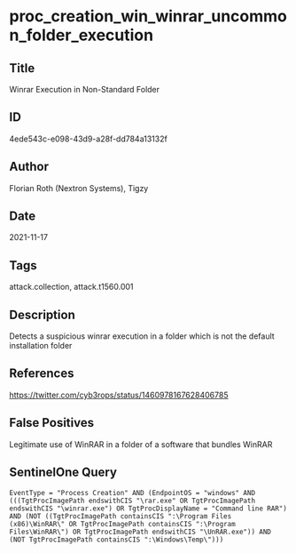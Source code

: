 # proc_creation_win_winrar_uncommon_folder_execution

## Title
Winrar Execution in Non-Standard Folder

## ID
4ede543c-e098-43d9-a28f-dd784a13132f

## Author
Florian Roth (Nextron Systems), Tigzy

## Date
2021-11-17

## Tags
attack.collection, attack.t1560.001

## Description
Detects a suspicious winrar execution in a folder which is not the default installation folder

## References
https://twitter.com/cyb3rops/status/1460978167628406785

## False Positives
Legitimate use of WinRAR in a folder of a software that bundles WinRAR

## SentinelOne Query
```
EventType = "Process Creation" AND (EndpointOS = "windows" AND (((TgtProcImagePath endswithCIS "\rar.exe" OR TgtProcImagePath endswithCIS "\winrar.exe") OR TgtProcDisplayName = "Command line RAR") AND (NOT ((TgtProcImagePath containsCIS ":\Program Files (x86)\WinRAR\" OR TgtProcImagePath containsCIS ":\Program Files\WinRAR\") OR TgtProcImagePath endswithCIS "\UnRAR.exe")) AND (NOT TgtProcImagePath containsCIS ":\Windows\Temp\")))

```